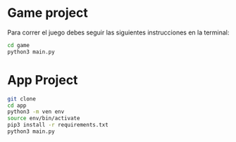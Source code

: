 # Game project

Para correr el juego debes seguir las siguientes instrucciones en la terminal:

```sh
cd game
python3 main.py
```

# App Project

```sh
git clone
cd app
python3 -m ven env
source env/bin/activate
pip3 install -r requirements.txt
python3 main.py
```